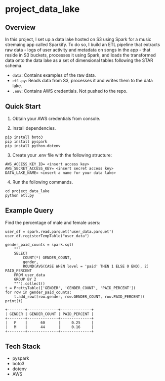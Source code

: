 # project_data_lake

## Overview 

In this project, I set up a data lake hosted on S3 using Spark for a music stremaing app called Sparkify. To do so, I build an ETL pipeline that extracts raw data - logs of user activity and metadata on songs in the app - that reside in S3 buckets, processes it using Spark, and loads the transformed data onto the data lake as a set of dimensional tables following the STAR schema.

* `data`: Contains examples of the raw data.
* `etl.py`: Reads data from S3, processes it and writes them to the data lake.
* `.env`: Contains AWS credentials. Not pushed to the repo. 

## Quick Start

1. Obtain your AWS credentials from console. 

2. Install dependencies.

```
pip install boto3
pip install pyspark
pip install python-dotenv
```

3. Create your .env file with the following structure:

```
AWS_ACCESS_KEY_ID= <insert access key>
AWS_SECRET_ACCESS_KEY= <insert secret access key>
DATA_LAKE_NAME= <insert a name for your data lake> 
```
4. Run the following commands.

``` 
cd project_data_lake
python etl.py
```
## Example Query

Find the percentage of male and female users:

```
user_df = spark.read.parquet('user_data.parquet')
user_df.registerTempTable("user_data")

gender_paid_counts = spark.sql(
    """
    SELECT 
        COUNT(*) GENDER_COUNT,
        gender, 
        ROUND(AVG(CASE WHEN level = 'paid' THEN 1 ELSE 0 END), 2) PAID_PERCENT
    FROM user_data
    GROUP BY 2
    """).collect()
t = PrettyTable(['GENDER', 'GENDER_COUNT', 'PAID_PERCENT'])
for row in gender_paid_counts:
    t.add_row([row.gender, row.GENDER_COUNT, row.PAID_PERCENT])
print(t)
```
```
+--------+--------------+--------------+
| GENDER | GENDER_COUNT | PAID_PERCENT |
+--------+--------------+--------------+
|   F    |      60      |     0.25     |
|   M    |      44      |     0.16     |
+--------+--------------+--------------+
```

## Tech Stack
* pyspark
* boto3
* dotenv
* AWS 
